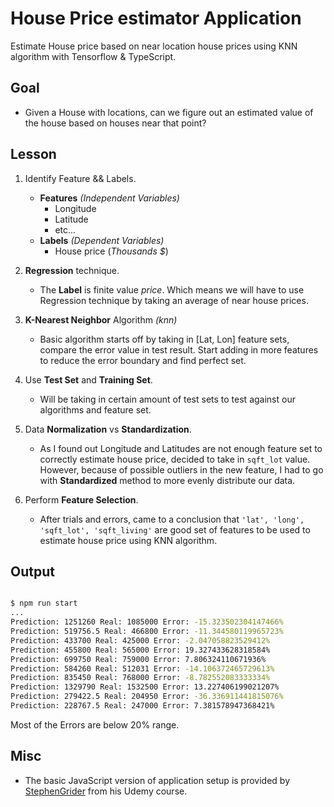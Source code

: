 # House Price estimator Application

Estimate House price based on near location house prices using KNN algorithm with Tensorflow & TypeScript.

## Goal

- Given a House with locations, can we figure out an estimated value of the house based on houses near that point?

## Lesson

1. Identify Feature && Labels.

   - **Features** _(Independent Variables)_
     - Longitude
     - Latitude
     - etc...
   - **Labels** _(Dependent Variables)_
     - House price (_Thousands \$_)

2. **Regression** technique.

   - The **Label** is finite value _price_. Which means we will have to use Regression technique by taking an average of near house prices.

3. **K-Nearest Neighbor** Algorithm _(knn)_

   - Basic algorithm starts off by taking in [Lat, Lon] feature sets, compare the error value in test result. Start adding in more features to reduce the error boundary and find perfect set.

4. Use **Test Set** and **Training Set**.

   - Will be taking in certain amount of test sets to test against our algorithms and feature set.

5. Data **Normalization** vs **Standardization**.

   - As I found out Longitude and Latitudes are not enough feature set to correctly estimate house price, decided to take in `sqft_lot` value. However, because of possible outliers in the new feature, I had to go with **Standardized** method to more evenly distribute our data.

6. Perform **Feature Selection**.

   - After trials and errors, came to a conclusion that `'lat', 'long', 'sqft_lot', 'sqft_living'` are good set of features to be used to estimate house price using KNN algorithm.

## Output

```bash

$ npm run start
...
Prediction: 1251260 Real: 1085000 Error: -15.323502304147466%
Prediction: 519756.5 Real: 466800 Error: -11.344580119965723%
Prediction: 433700 Real: 425000 Error: -2.047058823529412%
Prediction: 455800 Real: 565000 Error: 19.327433628318584%
Prediction: 699750 Real: 759000 Error: 7.806324110671936%
Prediction: 584260 Real: 512031 Error: -14.106372465729613%
Prediction: 835450 Real: 768000 Error: -8.782552083333334%
Prediction: 1329790 Real: 1532500 Error: 13.227406199021207%
Prediction: 279422.5 Real: 204950 Error: -36.336911441815076%
Prediction: 228767.5 Real: 247000 Error: 7.381578947368421%
```

Most of the Errors are below 20% range.

## Misc

- The basic JavaScript version of application setup is provided by [StephenGrider](https://github.com/StephenGrider/MLKits/tree/master/knn-tf) from his Udemy course.
